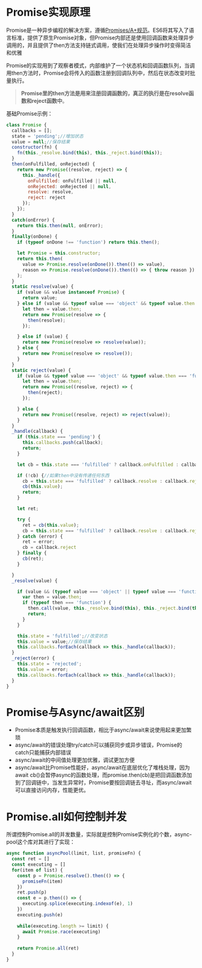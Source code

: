 # Promise实现原理

Promise是一种异步编程的解决方案，遵循[Promises/A+规范](https://www.ituring.com.cn/article/66566)。ES6将其写入了语言标准，提供了原生Promise对象，但Promise内部还是使用回调函数来处理异步调用的，并且提供了then方法支持链式调用，使我们在处理异步操作时变得简洁和优雅

Promise的实现用到了观察者模式，内部维护了一个状态机和回调函数队列，当调用then方法时，Promise会将传入的函数注册到回调队列中，然后在状态改变时批量执行。

> **Promise里的then方法是用来注册回调函数的，真正的执行是在resolve函数和reject函数中**。

基础Promise示例：

```javascript
class Promise {
  callbacks = [];
  state = 'pending';//增加状态
  value = null;//保存结果
  constructor(fn) {
    fn(this._resolve.bind(this), this._reject.bind(this));
  }
  then(onFulfilled, onRejected) {
    return new Promise((resolve, reject) => {
      this._handle({
        onFulfilled: onFulfilled || null,
        onRejected: onRejected || null,
        resolve: resolve,
        reject: reject
      });
    });
  }
  catch(onError) {
    return this.then(null, onError);
  }
  finally(onDone) {
    if (typeof onDone !== 'function') return this.then();

    let Promise = this.constructor;
    return this.then(
      value => Promise.resolve(onDone()).then(() => value),
      reason => Promise.resolve(onDone()).then(() => { throw reason })
    );
  }
  static resolve(value) {
    if (value && value instanceof Promise) {
      return value;
    } else if (value && typeof value === 'object' && typeof value.then === 'function') {
      let then = value.then;
      return new Promise(resolve => {
        then(resolve);
      });

    } else if (value) {
      return new Promise(resolve => resolve(value));
    } else {
      return new Promise(resolve => resolve());
    }
  }
  static reject(value) {
    if (value && typeof value === 'object' && typeof value.then === 'function') {
      let then = value.then;
      return new Promise((resolve, reject) => {
        then(reject);
      });

    } else {
      return new Promise((resolve, reject) => reject(value));
    }
  }
  _handle(callback) {
    if (this.state === 'pending') {
      this.callbacks.push(callback);
      return;
    }

    let cb = this.state === 'fulfilled' ? callback.onFulfilled : callback.onRejected;

    if (!cb) {//如果then中没有传递任何东西
      cb = this.state === 'fulfilled' ? callback.resolve : callback.reject;
      cb(this.value);
      return;
    }

    let ret;

    try {
      ret = cb(this.value);
      cb = this.state === 'fulfilled' ? callback.resolve : callback.reject;
    } catch (error) {
      ret = error;
      cb = callback.reject
    } finally {
      cb(ret);
    }

  }
  _resolve(value) {

    if (value && (typeof value === 'object' || typeof value === 'function')) {
      var then = value.then;
      if (typeof then === 'function') {
        then.call(value, this._resolve.bind(this), this._reject.bind(this));
        return;
      }
    }

    this.state = 'fulfilled';//改变状态
    this.value = value;//保存结果
    this.callbacks.forEach(callback => this._handle(callback));
  }
  _reject(error) {
    this.state = 'rejected';
    this.value = error;
    this.callbacks.forEach(callback => this._handle(callback));
  }
}
```

# Promise与Async/await区别

* Promise本质是触发执行回调函数，相比于async/await来说使用起来更加繁琐
* async/await的错误处理try/catch可以捕获同步或异步错误，Promise的catch只能捕获内部错误
* async/await的中间值处理更加优雅，调试更加方便
* async/await比Promise性能好，async/await在底层优化了堆栈处理，因为await cb()会暂停async的函数处理，而promise.then(cb)是把回调函数添加到了回调链中，当发生异常时，Promise要按回调链去寻址，而async/await可以直接访问内存，性能更优。

# Promise.all如何控制并发

所谓控制Promise.all的并发数量，实际就是控制Promise实例化的个数，async-pool这个库对其进行了实现：

```javascript
async function asyncPool(limit, list, promiseFn) {
  const ret = []
  const executing = []
  for(item of list) {
    const p = Promise.resolve().then(() => {
      promiseFn(item)
    })
    ret.push(p)
    const e = p.then(() => {
      executing.splice(executing.indexof(e), 1)
    })
    executing.push(e)
    
    while(executing.length >= limit) {
      await Promise.race(executing)
    }
    
    return Promise.all(ret)
  }
}
```

